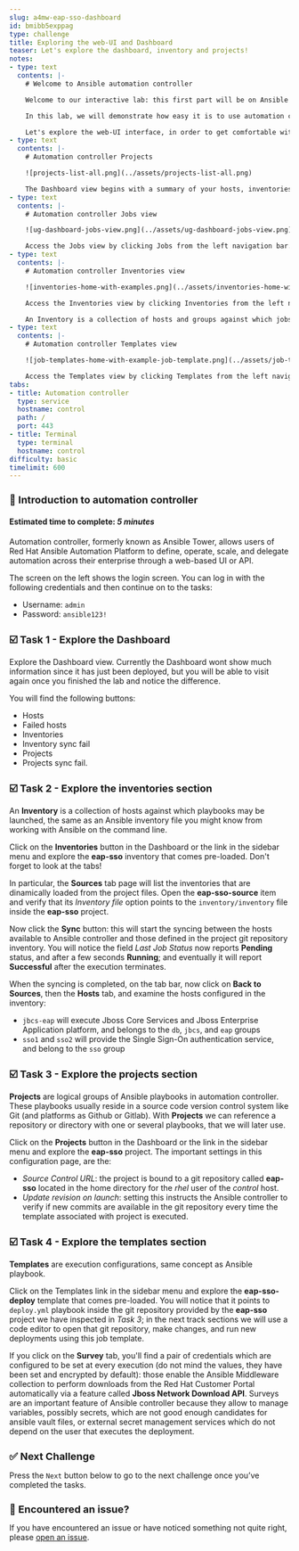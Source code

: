 ```yaml
---
slug: a4mw-eap-sso-dashboard
id: bmibb5exppag
type: challenge
title: Exploring the web-UI and Dashboard
teaser: Let's explore the dashboard, inventory and projects!
notes:
- type: text
  contents: |-
    # Welcome to Ansible automation controller

    Welcome to our interactive lab: this first part will be on Ansible automation controller, the web-based UI interface for **Red Hat Ansible Automation Platform**.

    In this lab, we will demonstrate how easy it is to use automation controller and the Middleware Automation collections to setup complex environments.

    Let's explore the web-UI interface, in order to get comfortable with what is already configured in.
- type: text
  contents: |-
    # Automation controller Projects

    ![projects-list-all.png](../assets/projects-list-all.png)

    The Dashboard view begins with a summary of your hosts, inventories, and projects. Each of these is linked to the corresponding objects for easy access.
- type: text
  contents: |-
    # Automation controller Jobs view

    ![ug-dashboard-jobs-view.png](../assets/ug-dashboard-jobs-view.png)

    Access the Jobs view by clicking Jobs from the left navigation bar. This view shows all the jobs that have ran, including projects, templates, management jobs, SCM updates, playbook runs, etc.
- type: text
  contents: |-
    # Automation controller Inventories view

    ![inventories-home-with-examples.png](../assets/inventories-home-with-examples.png)

    Access the Inventories view by clicking Inventories from the left navigation bar. This view shows all the inventories that are configured.

    An Inventory is a collection of hosts and groups against which jobs may be launched, the same as an Ansible inventory file.
- type: text
  contents: |-
    # Automation controller Templates view

    ![job-templates-home-with-example-job-template.png](../assets/job-templates-home-with-example-job-template.png)

    Access the Templates view by clicking Templates from the left navigation bar. This view shows all the templates that are configured.
tabs:
- title: Automation controller
  type: service
  hostname: control
  path: /
  port: 443
- title: Terminal
  type: terminal
  hostname: control
difficulty: basic
timelimit: 600
---
```

👋 Introduction to automation controller
===
#### Estimated time to complete: *5 minutes*<p>

Automation controller, formerly known as Ansible Tower, allows users of Red Hat Ansible Automation Platform to define, operate, scale, and delegate automation across their enterprise through a web-based UI or API.

The screen on the left shows the login screen. You can log in with the following credentials and then continue on to the tasks:

* Username: `admin`
* Password: `ansible123!`

☑️ Task 1 - Explore the Dashboard
===

Explore the Dashboard view.  Currently the Dashboard wont show much information since it has just been deployed, but you will be able to visit again once you finished the lab and notice the difference.

You will find the following buttons:

* Hosts
* Failed hosts
* Inventories
* Inventory sync fail
* Projects
* Projects sync fail.


☑️ Task 2 - Explore the inventories section
===

An **Inventory** is a collection of hosts against which playbooks may be launched, the same as an Ansible inventory file you might know from working with Ansible on the command line.

Click on the **Inventories** button in the Dashboard or the link in the sidebar menu and explore the **eap-sso** inventory that comes pre-loaded. Don't forget to look at the tabs!

In particular, the **Sources** tab page will list the inventories that are dinamically loaded from the project files. Open the **eap-sso-source** item and verify that its *Inventory file* option
points to the `inventory/inventory` file inside the **eap-sso** project.

Now click the **Sync** button: this will start the syncing between the hosts available to Ansible controller and those defined in the project git repository inventory. You will notice the field *Last Job Status* now reports **Pending** status, and after a few seconds **Running**; and eventually it will report **Successful** after the execution terminates.

When the syncing is completed, on the tab bar, now click on **Back to Sources**, then the **Hosts** tab, and examine the hosts configured in the inventory:
  * `jbcs-eap` will execute Jboss Core Services and Jboss Enterprise Application platform, and belongs to the `db`, `jbcs`, and `eap` groups
  * `sso1` and `sso2` will provide the Single Sign-On authentication service, and belong to the `sso` group


☑️ Task 3 - Explore the projects section
===

**Projects** are logical groups of Ansible playbooks in automation controller. These playbooks usually reside in a source code version control system like Git (and platforms as Github or Gitlab). With **Projects** we can reference a repository or directory with one or several playbooks, that we will later use.

Click on the **Projects** button in the Dashboard or the link in the sidebar menu and explore the **eap-sso** project. The important settings in this configuration page, are the:

* *Source Control URL*: the project is bound to a git repository called **eap-sso** located in the home directory for the _rhel_ user of the _control_ host.
* *Update revision on launch*: setting this instructs the Ansible controller to verify if new commits are available in the git repository every time the template associated with project is executed.


☑️ Task 4 - Explore the templates section
===

**Templates** are execution configurations, same concept as Ansible playbook. 

Click on the Templates link in the sidebar menu and explore the **eap-sso-deploy** template that comes pre-loaded. You will notice that it points to `deploy.yml` playbook inside the git repository
provided by the **eap-sso** project we have inspected in _Task 3_; in the next track sections we will use a code editor to open that git repository, make changes, and run new deployments using this job template. 

If you click on the **Survey** tab, you'll find a pair of credentials which are configured to be set at every execution (do not mind the values, they have been set and encrypted by default): those enable the Ansible Middleware collection to perform downloads from the Red Hat Customer Portal automatically via a feature called **Jboss Network Download API**. Surveys are an important feature
of Ansible controller because they allow to manage variables, possibly secrets, which are not good enough candidates for ansible vault files, or external secret management services which
do not depend on the user that executes the deployment.


✅ Next Challenge
===
Press the `Next` button below to go to the next challenge once you’ve completed the tasks.

🐛 Encountered an issue?
====

If you have encountered an issue or have noticed something not quite right, please [open an issue](https://github.com/ansible-middleware/instruqt/issues/new?labels=a4mw-eap-sso&title=Issue+with+Deploy+Red+Hat+Single+Sign-On+with+Ansible+for+Middleware+collections+slug+ID:+a4wm-eap-sso-dashboard&assignees=guidograzioli).

<style type="text/css" rel="stylesheet">
  .lightbox {
    display: none;
    position: fixed;
    justify-content: center;
    align-items: center;
    z-index: 999;
    top: 0;
    left: 0;
    right: 0;
    bottom: 0;
    padding: 1rem;
    background: rgba(0, 0, 0, 0.8);
    margin-left: auto;
    margin-right: auto;
    margin-top: auto;
    margin-bottom: auto;
  }
  .lightbox:target {
    display: flex;
  }
  .lightbox img {
    /* max-height: 100% */
    max-width: 60%;
    max-height: 60%;
  }
  img {
    display: block;
    margin-left: auto;
    margin-right: auto;
  }
  h1 {
    font-size: 18px;
  }
    h2 {
    font-size: 16px;
    font-weight: 600
  }
    h3 {
    font-size: 14px;
    font-weight: 600
  }
  p span {
    font-size: 14px;
  }
  ul li span {
    font-size: 14px
  }
</style>
